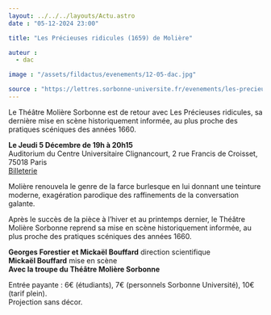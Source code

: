 ```yaml
---
layout: ../../../layouts/Actu.astro
date : "05-12-2024 23:00"

title: "Les Précieuses ridicules (1659) de Molière"

auteur :
  - dac

image : "/assets/fildactus/evenements/12-05-dac.jpg"

source : "https://lettres.sorbonne-universite.fr/evenements/les-precieuses-ridicules-1659-de-moliere-0"
---
```


Le Théâtre Molière Sorbonne est de retour avec Les Précieuses ridicules, sa dernière mise en scène historiquement informée, au plus proche des pratiques scéniques des années 1660.

__Le Jeudi 5 Décembre de 19h à 20h15__  
Auditorium du Centre Universitaire Clignancourt, 2 rue Francis de Croisset, 75018 Paris  
[Billeterie](https://www.billetweb.fr/les-precieuses-ridicules-1659-de-moliere)

Molière renouvela le genre de la farce burlesque en lui donnant une teinture moderne, exagération parodique des raffinements de la conversation galante.

Après le succès de la pièce à l’hiver et au printemps dernier, le Théâtre Molière Sorbonne reprend sa mise en scène historiquement informée, au plus proche des pratiques scéniques des années 1660.

__Georges Forestier et Mickaël Bouffard__ direction scientifique  
__Mickaël Bouffard__ mise en scène  
__Avec la troupe du Théâtre Molière Sorbonne__

Entrée payante : 6€ (étudiants), 7€ (personnels Sorbonne Université), 10€ (tarif plein).  
Projection sans décor.